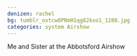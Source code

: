 ```yaml
---
denizen: rachel
bg: tumblr_ovtcw0PRmH1qg82kxo1_1280.jpg
categories: system Airshow
---
```


Me and Sister​ at the Abbotsford Airshow